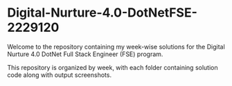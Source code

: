 # Digital-Nurture-4.0-DotNetFSE-2229120

Welcome to the repository containing my week-wise solutions for the Digital Nurture 4.0 DotNet Full Stack Engineer (FSE) program.

This repository is organized by week, with each folder containing solution code along with output screenshots.
